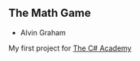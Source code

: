 ## The Math Game ##
- Alvin Graham

My first project for [The C# Academy](https://thecsharpacademy.com/)

